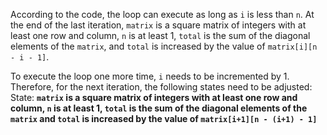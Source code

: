 According to the code, the loop can execute as long as `i` is less than `n`. At the end of the last iteration, `matrix` is a square matrix of integers with at least one row and column, `n` is at least 1, `total` is the sum of the diagonal elements of the `matrix`, and `total` is increased by the value of `matrix[i][n - i - 1]`. 

To execute the loop one more time, `i` needs to be incremented by 1. Therefore, for the next iteration, the following states need to be adjusted:
State: **`matrix` is a square matrix of integers with at least one row and column, `n` is at least 1, `total` is the sum of the diagonal elements of the `matrix` and `total` is increased by the value of `matrix[i+1][n - (i+1) - 1]`**